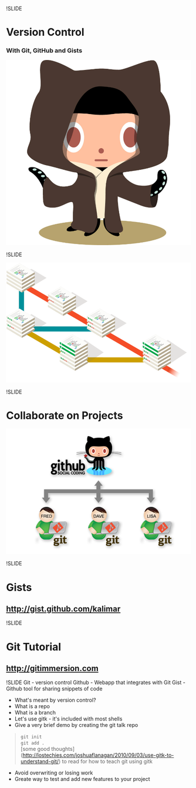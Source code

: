 !SLIDE
# Version Control
### With Git, GitHub and Gists
![octobiwan](resources/octobiwan.jpg)

!SLIDE
<!-- # Branches -->
![add-feature](resources/add-feature.png)

!SLIDE
# Collaborate on Projects
![github](resources/Github.png)

<!-- !SLIDE -->
<!-- # CATS -->
<!-- ![cats!](http://placekitten.com/500/500) -->
<!-- !SLIDE -->
<!-- # DOGS -->
<!-- ![dogs!](http://placedog.com/500/500) -->

!SLIDE
# Gists
## http://gist.github.com/kalimar
!SLIDE
# Git Tutorial
## http://gitimmersion.com



!SLIDE
Git - version control
Github - Webapp that integrates with Git
Gist - Github tool for sharing snippets of code

* What's meant by version control?
* What is a repo
* What is a branch
* Let's use gitk - it's included with most shells
* Give a very brief demo by creating the git talk repo
> `git init` </br>
> `git add .` <!-- adds all files in directory --> </br>
> [some good thoughts] (http://lostechies.com/joshuaflanagan/2010/09/03/use-gitk-to-understand-git/) to read for how to teach git using gitk


* Avoid overwriting or losing work
* Greate way to test and add new features to your project
